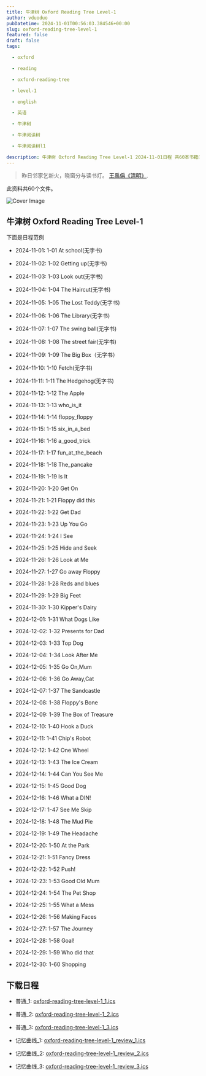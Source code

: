 ```yaml
---
title: 牛津树 Oxford Reading Tree Level-1
author: vduoduo
pubDatetime: 2024-11-01T00:56:03.384546+00:00
slug: oxford-reading-tree-level-1
featured: false
draft: false
tags:

  - oxford

  - reading

  - oxford-reading-tree

  - level-1

  - english

  - 英语

  - 牛津树

  - 牛津阅读树

  - 牛津阅读树l1

description: 牛津树 Oxford Reading Tree Level-1 2024-11-01日程 共60本书籍阅读计划
---
```


> 昨日邻家乞新火，晓窗分与读书灯。 [王禹偁《清明》](./). 

此资料共60个文件。

![Cover Image](/oxford-reading-tree-level-1.jpeg)

## 牛津树 Oxford Reading Tree Level-1

下面是日程范例


- 2024-11-01:  1-01 At school(无字书)

- 2024-11-02:  1-02 Getting up(无字书)

- 2024-11-03:  1-03 Look out(无字书)

- 2024-11-04:  1-04 The Haircut(无字书)

- 2024-11-05:  1-05 The Lost Teddy(无字书)

- 2024-11-06:  1-06 The Library(无字书)

- 2024-11-07:  1-07 The swing ball(无字书)

- 2024-11-08:  1-08 The street fair(无字书)

- 2024-11-09:  1-09 The Big Box（无字书）

- 2024-11-10:  1-10 Fetch(无字书)

- 2024-11-11:  1-11 The Hedgehog(无字书)

- 2024-11-12:  1-12 The Apple

- 2024-11-13:  1-13 who_is_it

- 2024-11-14:  1-14 floppy_floppy

- 2024-11-15:  1-15 six_in_a_bed

- 2024-11-16:  1-16 a_good_trick

- 2024-11-17:  1-17 fun_at_the_beach

- 2024-11-18:  1-18 The_pancake

- 2024-11-19:  1-19 Is It

- 2024-11-20:  1-20 Get On

- 2024-11-21:  1-21 Floppy did this

- 2024-11-22:  1-22 Get Dad

- 2024-11-23:  1-23 Up You Go

- 2024-11-24:  1-24 I See

- 2024-11-25:  1-25 Hide and Seek

- 2024-11-26:  1-26 Look at Me

- 2024-11-27:  1-27 Go away Floppy

- 2024-11-28:  1-28 Reds and blues

- 2024-11-29:  1-29 Big Feet

- 2024-11-30:  1-30 Kipper's Dairy

- 2024-12-01:  1-31 What Dogs Like

- 2024-12-02:  1-32 Presents for Dad

- 2024-12-03:  1-33 Top Dog

- 2024-12-04:  1-34 Look After Me

- 2024-12-05:  1-35 Go On,Mum

- 2024-12-06:  1-36 Go Away,Cat

- 2024-12-07:  1-37 The Sandcastle

- 2024-12-08:  1-38 Floppy's Bone

- 2024-12-09:  1-39 The Box of Treasure

- 2024-12-10:  1-40 Hook a Duck

- 2024-12-11:  1-41 Chip's Robot

- 2024-12-12:  1-42 One Wheel

- 2024-12-13:  1-43 The Ice Cream

- 2024-12-14:  1-44 Can You See Me

- 2024-12-15:  1-45 Good Dog

- 2024-12-16:  1-46 What a DIN!

- 2024-12-17:  1-47 See Me Skip

- 2024-12-18:  1-48 The Mud Pie

- 2024-12-19:  1-49 The Headache

- 2024-12-20:  1-50 At the Park

- 2024-12-21:  1-51 Fancy Dress

- 2024-12-22:  1-52 Push!

- 2024-12-23:  1-53 Good Old Mum

- 2024-12-24:  1-54 The Pet Shop

- 2024-12-25:  1-55 What a Mess

- 2024-12-26:  1-56 Making Faces

- 2024-12-27:  1-57 The Journey

- 2024-12-28:  1-58 Goal!

- 2024-12-29:  1-59 Who did that

- 2024-12-30:  1-60 Shopping


## 下载日程


- 普通_1: [oxford-reading-tree-level-1_1.ics](/2024-11-01/oxford-reading-tree-level-1_1.ics "oxford-reading-tree-level-1_1.ics")

- 普通_2: [oxford-reading-tree-level-1_2.ics](/2024-11-01/oxford-reading-tree-level-1_2.ics "oxford-reading-tree-level-1_2.ics")

- 普通_3: [oxford-reading-tree-level-1_3.ics](/2024-11-01/oxford-reading-tree-level-1_3.ics "oxford-reading-tree-level-1_3.ics")

- 记忆曲线_1: [oxford-reading-tree-level-1_review_1.ics](/2024-11-01/oxford-reading-tree-level-1_review_1.ics "oxford-reading-tree-level-1_review_1.ics")

- 记忆曲线_2: [oxford-reading-tree-level-1_review_2.ics](/2024-11-01/oxford-reading-tree-level-1_review_2.ics "oxford-reading-tree-level-1_review_2.ics")

- 记忆曲线_3: [oxford-reading-tree-level-1_review_3.ics](/2024-11-01/oxford-reading-tree-level-1_review_3.ics "oxford-reading-tree-level-1_review_3.ics")

